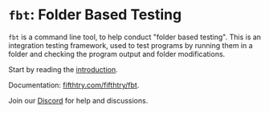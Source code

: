 # `fbt`: Folder Based Testing

`fbt` is a command line tool, to help conduct "folder based testing". This is an
integration testing framework, used to test programs by running them in a folder
and checking the program output and folder modifications.

Start by reading the [introduction](/amitu/index/fbt/?collection=fifthtry%2Ffbt).

Documentation: [fifthtry.com/fifthtry/fbt](https://www.fifthtry.com/fifthtry/fbt/).

Join our [Discord](https://discord.gg/YdYvyPSn9B) for help and discussions.
